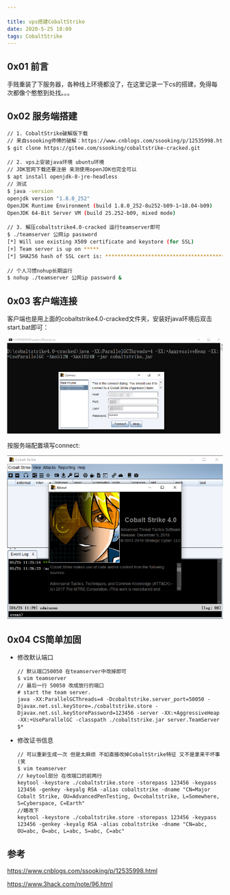 ```yaml
---

title: vps搭建CobaltStrike
date: 2020-5-25 18:09
tags: CobaltStrike
---
```


## 0x01 前言

手贱重装了下服务器，各种线上环境都没了，在这里记录一下cs的搭建，免得每次都像个憨憨到处找。。。



## 0x02 服务端搭建

```bash
// 1. CobaltStrike破解版下载
// 来自ssooking师傅的破解：https://www.cnblogs.com/ssooking/p/12535998.html
$ git clone https://gitee.com/ssooking/cobaltstrike-cracked.git

// 2. vps上安装java环境 ubuntu环境
// JDK官网下载还要注册 亲测使用openJDK也完全可以
$ apt install openjdk-8-jre-headless
// 测试
$ java -version
openjdk version "1.8.0_252"
OpenJDK Runtime Environment (build 1.8.0_252-8u252-b09-1~18.04-b09)
OpenJDK 64-Bit Server VM (build 25.252-b09, mixed mode)

// 3. 解压cobaltstrike4.0-cracked 运行teamserver即可
$ ./teamserver 公网ip password
[*] Will use existing X509 certificate and keystore (for SSL)
[+] Team server is up on *****
[*] SHA256 hash of SSL cert is: ************************************************

// 个人习惯nohup长期运行
$ nohup ./teamserver 公网ip password &
```



## 0x03 客户端连接

客户端也是用上面的cobaltstrike4.0-cracked文件夹，安装好java环境后双击start.bat即可：

![](/images/image-20200525112443061.png)

按服务端配置填写connect:

![](/images/image-20200525112950735.png)



## 0x04 CS简单加固

- 修改默认端口

  ```
  // 默认端口50050 在teamserver中改掉即可
  $ vim teamserver
  // 最后一行 50050 改成放行的端口
  # start the team server.
  java -XX:ParallelGCThreads=4 -Dcobaltstrike.server_port=50050 -Djavax.net.ssl.keyStore=./cobaltstrike.store -Djavax.net.ssl.keyStorePassword=123456 -server -XX:+AggressiveHeap -XX:+UseParallelGC -classpath ./cobaltstrike.jar server.TeamServer $*
  ```

- 修改证书信息

  ```
  // 可以重新生成一次 但是太麻烦 不如直接改掉CobaltStrike特征 又不是拿来干坏事(笑
  $ vim teamserver
  // keytool部分 在改端口的前两行
  keytool -keystore ./cobaltstrike.store -storepass 123456 -keypass 123456 -genkey -keyalg RSA -alias cobaltstrike -dname "CN=Major Cobalt Strike, OU=AdvancedPenTesting, O=cobaltstrike, L=Somewhere, S=Cyberspace, C=Earth"
  //瞎改下
  keytool -keystore ./cobaltstrike.store -storepass 123456 -keypass 123456 -genkey -keyalg RSA -alias cobaltstrike -dname "CN=abc, OU=abc, O=abc, L=abc, S=abc, C=abc"
  ```

  

## 参考

https://www.cnblogs.com/ssooking/p/12535998.html

https://www.3hack.com/note/96.html